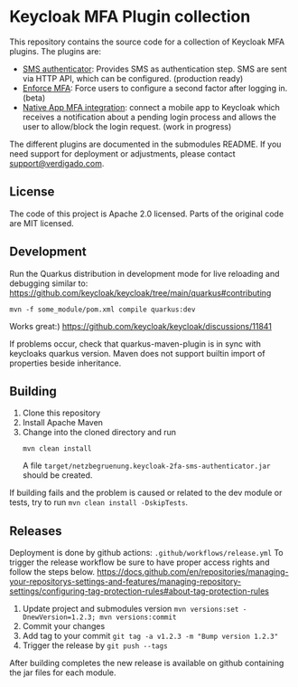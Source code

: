 # Keycloak MFA Plugin collection

This repository contains the source code for a collection of Keycloak MFA plugins. The plugins are:
* [SMS authenticator](sms-authenticator/README.md): Provides SMS as authentication step. SMS are sent via HTTP API, which can be configured. (production ready)
* [Enforce MFA](enforce-mfa/README.md): Force users to configure a second factor after logging in. (beta)
* [Native App MFA integration](app-authenticator/README.md): connect a mobile app to Keycloak which receives a notification about a pending login process and allows the user to allow/block the login request. (work in progress)

The different plugins are documented in the submodules README. If you need support for deployment or adjustments, please contact [support@verdigado.com](mailto:support@verdigado.com).

## License
The code of this project is Apache 2.0 licensed. Parts of the original code are MIT licensed.

## Development
Run the Quarkus distribution in development mode for live reloading and debugging similar to: https://github.com/keycloak/keycloak/tree/main/quarkus#contributing

```shell
mvn -f some_module/pom.xml compile quarkus:dev
```

Works great:)
https://github.com/keycloak/keycloak/discussions/11841

If problems occur, check that quarkus-maven-plugin is in sync with keycloaks quarkus version.
Maven does not support builtin import of properties beside inheritance.

## Building

1. Clone this repository
1. Install Apache Maven
1. Change into the cloned directory and run
   ```shell
   mvn clean install
   ```
   A file `target/netzbegruenung.keycloak-2fa-sms-authenticator.jar` should be created.

If building fails and the problem is caused or related to the dev module or tests, try to run `mvn clean install -DskipTests`.

## Releases
Deployment is done by github actions: `.github/workflows/release.yml`
To trigger the release workflow be sure to have proper access rights and follow the steps below.
https://docs.github.com/en/repositories/managing-your-repositorys-settings-and-features/managing-repository-settings/configuring-tag-protection-rules#about-tag-protection-rules

1. Update project and submodules version `mvn versions:set -DnewVersion=1.2.3; mvn versions:commit`
1. Commit your changes
1. Add tag to your commit `git tag -a v1.2.3 -m "Bump version 1.2.3"`
1. Trigger the release by `git push --tags`

After building completes the new release is available on github containing the jar files for each module.
